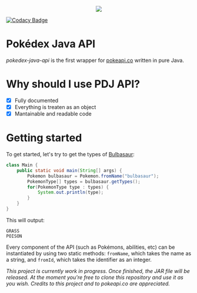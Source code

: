 <p align="center">
    <img src="https://i.imgur.com/eT8UJl0.png">
</p>

[![Codacy Badge](https://api.codacy.com/project/badge/Grade/087ddd3689bf4ad08d383f52a9936708)](https://www.codacy.com/app/iAmGio/pokedex-java-api?utm_source=github.com&amp;utm_medium=referral&amp;utm_content=iAmGio/pokedex-java-api&amp;utm_campaign=Badge_Grade)

# Pokédex Java API
_pokedex-java-api_ is the first wrapper for [pokeapi.co](https://pokeapi.co) written in pure Java.   
# Why should I use PDJ API?
- [x] Fully documented  
- [x] Everything is treaten as an object  
- [x] Mantainable and readable code  

# Getting started

To get started, let's try to get the types of [Bulbasaur](https://www.pokemon.com/us/pokedex/bulbasaur):

```java
class Main {
    public static void main(String[] args) {
        Pokemon bulbasaur = Pokemon.fromName("bulbasaur");
        PokemonType[] types = bulbasaur.getTypes();
        for(PokemonType type : types) {
            System.out.println(type);
        }
    }
}
```

This will output:
```
GRASS
POISON
```

Every component of the API (such as Pokémons, abilities, etc) can be instantiated by using two static methods: `fromName`, which takes the name as a string, and `fromId`, which takes the identifier as an integer.


_This project is currently work in progress. Once finished, the JAR file will be released. At the moment you're free to clone this repository and use it as you wish. Credits to this project and to pokeapi.co are appreciated._
